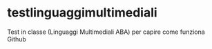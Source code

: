 # testlinguaggimultimediali
Test in classe (Linguaggi Multimediali ABA) per capire come funziona Github
